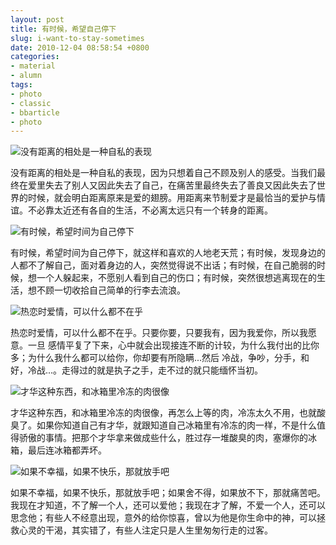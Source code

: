 ```yaml
---
layout: post
title: 有时候，希望自己停下
slug: i-want-to-stay-sometimes
date: 2010-12-04 08:58:54 +0800
categories:
- material
- alumn
tags:
- photo
- classic
- bbarticle
- photo
---
```


<img src="{{ site.path.uploads }}2010/12/04/i-want-to-stay-sometimes/stop1.jpg" alt="没有距离的相处是一种自私的表现" />

没有距离的相处是一种自私的表现，因为只想着自己不顾及别人的感受。当我们最终在爱里失去了别人又因此失去了自己，在痛苦里最终失去了善良又因此失去了世界的时候，就会明白距离原来是爱的翅膀。用距离来节制爱才是最恰当的爱护与情谊。不必靠太近还有各自的生活，不必离太远只有一个转身的距离。

<img src="{{ site.path.uploads }}2010/12/04/i-want-to-stay-sometimes/stop2.jpg" alt="有时候，希望时间为自己停下" />

有时候，希望时间为自己停下，就这样和喜欢的人地老天荒；有时候，发现身边的人都不了解自己，面对着身边的人，突然觉得说不出话；有时候，在自己脆弱的时候，想一个人躲起来，不愿别人看到自己的伤口；有时候，突然很想逃离现在的生活，想不顾一切收拾自己简单的行李去流浪。

<img src="{{ site.path.uploads }}2010/12/04/i-want-to-stay-sometimes/stop3.jpg" alt="热恋时爱情，可以什么都不在乎" />

热恋时爱情，可以什么都不在乎。只要你要，只要我有，因为我爱你，所以我愿意。一旦 感情平复了下来，心中就会出现接连不断的计较，为什么我付出的比你多；为什么我什么都可以给你，你却要有所隐瞒...然后 冷战，争吵，分手，和好，冷战...。走得过的就是执子之手，走不过的就只能缅怀当初。

<img src="{{ site.path.uploads }}2010/12/04/i-want-to-stay-sometimes/stop4.jpg" alt="才华这种东西，和冰箱里冷冻的肉很像" />

才华这种东西，和冰箱里冷冻的肉很像，再怎么上等的肉，冷冻太久不用，也就酸臭了。如果你知道自己有才华，就跟知道自己冰箱里有冷冻的肉一样，不是什么值得骄傲的事情。把那个才华拿来做成些什么，胜过存一堆酸臭的肉，塞爆你的冰箱，最后连冰箱都弄坏。

<img src="{{ site.path.uploads }}2010/12/04/i-want-to-stay-sometimes/stop5.jpg" alt="如果不幸福，如果不快乐，那就放手吧" />

如果不幸福，如果不快乐，那就放手吧；如果舍不得，如果放不下，那就痛苦吧。我现在才知道，不了解一个人，还可以爱他；我现在才了解，不爱一个人，还可以思念他；有些人不经意出现，意外的给你惊喜，曾以为他是你生命中的神，可以拯救心灵的干渴，其实错了，有些人注定只是人生里匆匆行走的过客。

